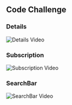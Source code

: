 ## Code Challenge

### Details

![Details Video](https://github.com/igsosacelman/sosa-ignacio-codechallenge/blob/main/demo/details-view.gif)

### Subscription

![Subscription Video](https://github.com/igsosacelman/sosa-ignacio-codechallenge/blob/main/demo/subscription.gif)

### SearchBar

![SearchBar Video](https://github.com/igsosacelman/sosa-ignacio-codechallenge/blob/main/demo/search-bar.gif)
